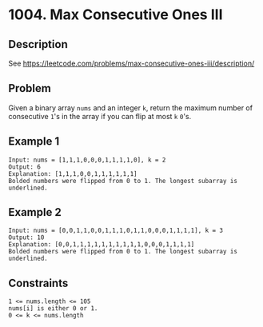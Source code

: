 # 1004. Max Consecutive Ones III

## Description
See https://leetcode.com/problems/max-consecutive-ones-iii/description/

## Problem
Given a binary array `nums` and an integer `k`, return the maximum number of consecutive `1`'s in the array if you can flip at most `k` `0`'s.

## Example 1

```
Input: nums = [1,1,1,0,0,0,1,1,1,1,0], k = 2
Output: 6
Explanation: [1,1,1,0,0,1,1,1,1,1,1]
Bolded numbers were flipped from 0 to 1. The longest subarray is underlined.
```

## Example 2

```
Input: nums = [0,0,1,1,0,0,1,1,1,0,1,1,0,0,0,1,1,1,1], k = 3
Output: 10
Explanation: [0,0,1,1,1,1,1,1,1,1,1,1,0,0,0,1,1,1,1]
Bolded numbers were flipped from 0 to 1. The longest subarray is underlined.
```

## Constraints

```
1 <= nums.length <= 105
nums[i] is either 0 or 1.
0 <= k <= nums.length
```